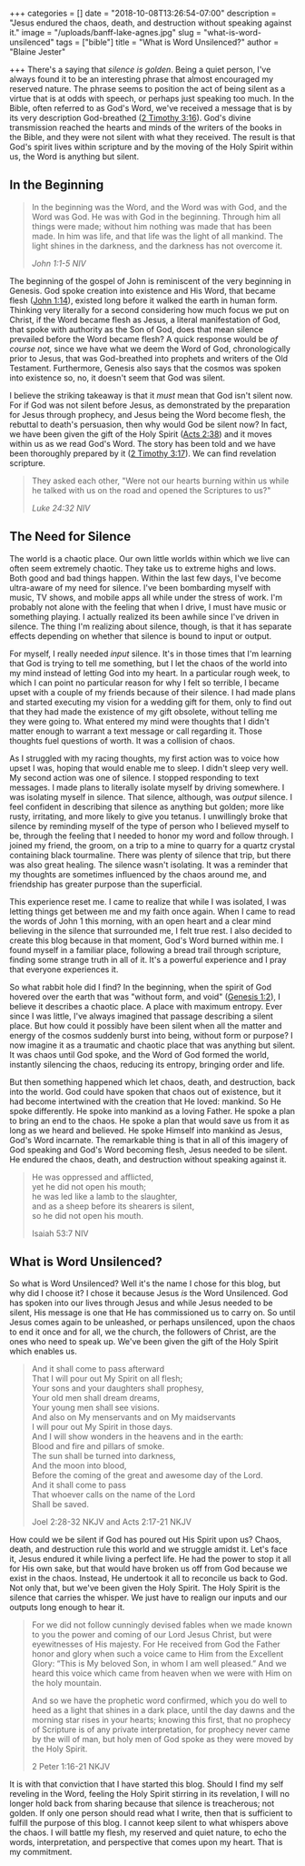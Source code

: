 +++
categories = []
date = "2018-10-08T13:26:54-07:00"
description = "Jesus endured the chaos, death, and destruction without speaking against it."
image = "/uploads/banff-lake-agnes.jpg"
slug = "what-is-word-unsilenced"
tags = ["bible"]
title = "What is Word Unsilenced?"
author = "Blaine Jester"

+++
There's a saying that _silence is golden_. Being a quiet person, I've always found it to be an interesting phrase that almost encouraged my reserved nature. The phrase seems to position the act of being silent as a virtue that is at odds with speech, or perhaps just speaking too much. In the Bible, often referred to as God's Word, we've received a message that is by its very description God-breathed ([2 Timothy 3:16](https://www.biblegateway.com/passage/?search=2+Timothy+3%3A16-17&version=NIV "2 Timothy 3:16")). God's divine transmission reached the hearts and minds of the writers of the books in the Bible, and they were not silent with what they received. The result is that God's spirit lives within scripture and by the moving of the Holy Spirit within us, the Word is anything but silent.

## In the Beginning

> In the beginning was the Word, and the Word was with God, and the Word was God. He was with God in the beginning. Through him all things were made; without him nothing was made that has been made. In him was life, and that life was the light of all mankind. The light shines in the darkness, and the darkness has not overcome it.
>
> _John 1:1-5 NIV_

The beginning of the gospel of John is reminiscent of the very beginning in Genesis. God spoke creation into existence and His Word, that became flesh ([John 1:14](https://www.biblegateway.com/passage/?search=John+1%3A14&version=NIV "John 1:14")), existed long before it walked the earth in human form. Thinking very literally for a second considering how much focus we put on Christ, if the Word became flesh as Jesus, a literal manifestation of God, that spoke with authority as the Son of God, does that mean silence prevailed before the Word became flesh? A quick response would be _of course_ _not,_ since we have what we deem the Word of God, chronologically prior to Jesus, that was God-breathed into prophets and writers of the Old Testament. Furthermore, Genesis also says that the cosmos was spoken into existence so, no, it doesn't seem that God was silent.

I believe the striking takeaway is that it _must_ mean that God isn't silent now. For if God was not silent before Jesus, as demonstrated by the preparation for Jesus through prophecy, and Jesus being the Word become flesh, the rebuttal to death's persuasion, then why would God be silent now? In fact, we have been given the gift of the Holy Spirit ([Acts 2:38](https://www.biblegateway.com/passage/?search=Acts+2%3A38&version=NIV "Acts 2:38")) and it moves within us as we read God's Word. The story has been told and we have been thoroughly prepared by it ([2 Timothy 3:17](https://www.biblegateway.com/passage/?search=2+Timothy+3%3A16-17&version=NIV "2 Timothy 3:17")). We can find revelation scripture.

> They asked each other, "Were not our hearts burning within us while he talked with us on the road and opened the Scriptures to us?"
>
> _Luke 24:32 NIV_

## The Need for Silence

The world is a chaotic place. Our own little worlds within which we live can often seem extremely chaotic. They take us to extreme highs and lows. Both good and bad things happen. Within the last few days, I've become ultra-aware of my need for silence. I've been bombarding myself with music, TV shows, and mobile apps all while under the stress of work. I'm probably not alone with the feeling that when I drive, I must have music or something playing. I actually realized its been awhile since I've driven in silence. The thing I'm realizing about silence, though, is that it has separate effects depending on whether that silence is bound to input or output.

For myself, I really needed _input_ silence. It's in those times that I'm learning that God is trying to tell me something, but I let the chaos of the world into my mind instead of letting God into my heart. In a particular rough week, to which I can point no particular reason for why I felt so terrible, I became upset with a couple of my friends because of their silence. I had made plans and started executing my vision for a wedding gift for them, only to find out that they had made the existence of my gift obsolete, without telling me they were going to. What entered my mind were thoughts that I didn't matter enough to warrant a text message or call regarding it. Those thoughts fuel questions of worth. It was a collision of chaos.

As I struggled with my racing thoughts, my first action was to voice how upset I was, hoping that would enable me to sleep. I didn't sleep very well. My second action was one of silence. I stopped responding to text messages. I made plans to literally isolate myself by driving somewhere. I was isolating myself in silence. That silence, although, was _output_ silence. I feel confident in describing that silence as anything but golden; more like rusty, irritating, and more likely to give you tetanus. I unwillingly broke that silence by reminding myself of the type of person who I believed myself to be, through the feeling that I needed to honor my word and follow through. I joined my friend, the groom, on a trip to a mine to quarry for a quartz crystal containing black tourmaline. There was plenty of silence that trip, but there was also great healing. The silence wasn't isolating. It was a reminder that my thoughts are sometimes influenced by the chaos around me, and friendship has greater purpose than the superficial.

This experience reset me. I came to realize that while I was isolated, I was letting things get between me and my faith once again. When I came to read the words of John 1 this morning, with an open heart and a clear mind believing in the silence that surrounded me, I felt true rest. I also decided to create this blog because in that moment, God's Word burned within me. I found myself in a familiar place, following a bread trail through scripture, finding some strange truth in all of it. It's a powerful experience and I pray that everyone experiences it.

So what rabbit hole did I find? In the beginning, when the spirit of God hovered over the earth that was "without form, and void" ([Genesis 1:2](https://www.biblegateway.com/passage/?search=Genesis+1%3A2&version=NKJV "Genesis 1:2")), I believe it describes a chaotic place. A place with maximum entropy. Ever since I was little, I've always imagined that passage describing a silent place. But how could it possibly have been silent when all the matter and energy of the cosmos suddenly burst into being, without form or purpose? I now imagine it as a traumatic and chaotic place that was anything but silent. It was chaos until God spoke, and the Word of God formed the world, instantly silencing the chaos, reducing its entropy, bringing order and life.

But then something happened which let chaos, death, and destruction, back into the world. God could have spoken that chaos out of existence, but it had become intertwined with the creation that He loved: mankind. So He spoke differently. He spoke into mankind as a loving Father. He spoke a plan to bring an end to the chaos. He spoke a plan that would save us from it as long as we heard and believed. He spoke Himself into mankind as Jesus, God's Word incarnate. The remarkable thing is that in all of this imagery of God speaking and God's Word becoming flesh, Jesus needed to be silent. He endured the chaos, death, and destruction without speaking against it.

> He was oppressed and afflicted,  
> yet he did not open his mouth;  
> he was led like a lamb to the slaughter,  
> and as a sheep before its shearers is silent,  
> so he did not open his mouth.
>
> Isaiah 53:7 NIV

## What is Word Unsilenced?

So what is Word Unsilenced? Well it's the name I chose for this blog, but why did I choose it? I chose it because Jesus _is_ the Word Unsilenced. God has spoken into our lives through Jesus and while Jesus needed to be silent, His message is one that He has commissioned us to carry on. So until Jesus comes again to be unleashed, or perhaps unsilenced, upon the chaos to end it once and for all, we the church, the followers of Christ, are the ones who need to speak up. We've been given the gift of the Holy Spirit which enables us.

> And it shall come to pass afterward  
> That I will pour out My Spirit on all flesh;  
> Your sons and your daughters shall prophesy,  
> Your old men shall dream dreams,  
> Your young men shall see visions.  
> And also on My menservants and on My maidservants  
> I will pour out My Spirit in those days.  
> And I will show wonders in the heavens and in the earth:  
> Blood and fire and pillars of smoke.  
> The sun shall be turned into darkness,  
> And the moon into blood,  
> Before the coming of the great and awesome day of the Lord.  
> And it shall come to pass  
> That whoever calls on the name of the Lord  
> Shall be saved.
>
> Joel 2:28-32 NKJV and Acts 2:17-21 NKJV

How could we be silent if God has poured out His Spirit upon us? Chaos, death, and destruction rule this world and we struggle amidst it. Let's face it, Jesus endured it while living a perfect life. He had the power to stop it all for His own sake, but that would have broken us off from God because we exist in the chaos. Instead, He undertook it all to reconcile us back to God. Not only that, but we've been given the Holy Spirit. The Holy Spirit is the silence that carries the whisper. We just have to realign our inputs and our outputs long enough to hear it.

> For we did not follow cunningly devised fables when we made known to you the power and coming of our Lord Jesus Christ, but were eyewitnesses of His majesty. For He received from God the Father honor and glory when such a voice came to Him from the Excellent Glory: “This is My beloved Son, in whom I am well pleased.” And we heard this voice which came from heaven when we were with Him on the holy mountain.
>
> And so we have the prophetic word confirmed, which you do well to heed as a light that shines in a dark place, until the day dawns and the morning star rises in your hearts; knowing this first, that no prophecy of Scripture is of any private interpretation, for prophecy never came by the will of man, but holy men of God spoke as they were moved by the Holy Spirit.
>
> 2 Peter 1:16-21 NKJV

It is with that conviction that I have started this blog. Should I find my self reveling in the Word, feeling the Holy Spirit stirring in its revelation, I will no longer hold back from sharing because that silence is treacherous; not golden. If only one person should read what I write, then that is sufficient to fulfill the purpose of this blog. I cannot keep silent to what whispers above the chaos. I will battle my flesh, my reserved and quiet nature, to echo the words, interpretation, and perspective that comes upon my heart. That is my commitment.